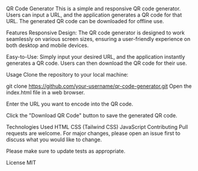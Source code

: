 QR Code Generator
This is a simple and responsive QR code generator. Users can input a URL, and the application generates a QR code for that URL. The generated QR code can be downloaded for offline use.

Features
Responsive Design: The QR code generator is designed to work seamlessly on various screen sizes, ensuring a user-friendly experience on both desktop and mobile devices.

Easy-to-Use: Simply input your desired URL, and the application instantly generates a QR code. Users can then download the QR code for their use.

Usage
Clone the repository to your local machine:

git clone https://github.com/your-username/qr-code-generator.git
Open the index.html file in a web browser.

Enter the URL you want to encode into the QR code.

Click the "Download QR Code" button to save the generated QR code.

Technologies Used
HTML
CSS (Tailwind CSS)
JavaScript
Contributing
Pull requests are welcome. For major changes, please open an issue first to discuss what you would like to change.

Please make sure to update tests as appropriate.

License
MIT
